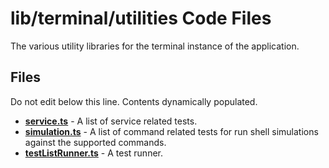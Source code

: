 # lib/terminal/utilities Code Files
The various utility libraries for the terminal instance of the application.

## Files
Do not edit below this line.  Contents dynamically populated.

* **[service.ts](service.ts)**               - A list of service related tests.
* **[simulation.ts](simulation.ts)**         - A list of command related tests for run shell simulations against the supported commands.
* **[testListRunner.ts](testListRunner.ts)** - A test runner.